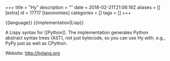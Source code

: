 +++
title = "Hy"
description = ""
date = 2018-02-21T21:06:16Z
aliases = []
[extra]
id = 17717
[taxonomies]
categories = []
tags = []
+++

{{language}}
{{implementation|Lisp}}

A Lispy syntax for [[Python]]. The implementation generates Python abstract syntax trees (AST), not just bytecode, so you can use Hy with, e.g., PyPy just as well as CPython.

Website: http://hylang.org

